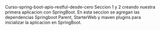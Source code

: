 Curso-spring-boot-apis-restful-desde-cero
Seccion 1 y 2 creando nuestra primera aplicacion con SpringBoot.
En esta seccion se agregan las dependencias Springboot Parent, StarterWeb y maven plugins para inicializar la aplicacion en SpringBoot.
